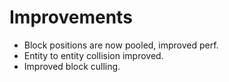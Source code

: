 # Improvements
* Block positions are now pooled, improved perf.
* Entity to entity collision improved.
* Improved block culling.